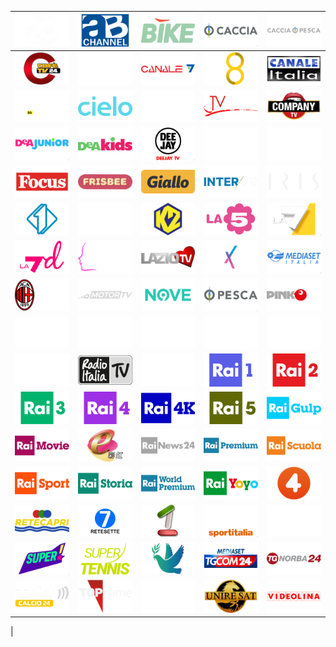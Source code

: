 | ![](https://raw.githubusercontent.com/RevGear/logo/master/Countries/IT/20Mediaset.png)| ![](https://raw.githubusercontent.com/RevGear/logo/master/Countries/IT/ABChannel.png)| ![](https://raw.githubusercontent.com/RevGear/logo/master/Countries/IT/Bike.png)| ![](https://raw.githubusercontent.com/RevGear/logo/master/Countries/IT/Caccia.png)| ![](https://raw.githubusercontent.com/RevGear/logo/master/Countries/IT/CacciaePesca.png)| 
|:---:|:---:|:---:|:---:|:---:| 
| ![](https://raw.githubusercontent.com/RevGear/logo/master/Countries/IT/CafeTV24.png)| ![](https://raw.githubusercontent.com/RevGear/logo/master/Countries/IT/Canale5.png)| ![](https://raw.githubusercontent.com/RevGear/logo/master/Countries/IT/Canale7.png)| ![](https://raw.githubusercontent.com/RevGear/logo/master/Countries/IT/Canale8.png)| ![](https://raw.githubusercontent.com/RevGear/logo/master/Countries/IT/CanaleItalia.png)| 
| ![](https://raw.githubusercontent.com/RevGear/logo/master/Countries/IT/CarinaTV.png)| ![](https://raw.githubusercontent.com/RevGear/logo/master/Countries/IT/Cielo.png)| ![](https://raw.githubusercontent.com/RevGear/logo/master/Countries/IT/Cine34.png)| ![](https://raw.githubusercontent.com/RevGear/logo/master/Countries/IT/ClassTVModa.png)| ![](https://raw.githubusercontent.com/RevGear/logo/master/Countries/IT/CompanyTV.png)| 
| ![](https://raw.githubusercontent.com/RevGear/logo/master/Countries/IT/DeAJunior.png)| ![](https://raw.githubusercontent.com/RevGear/logo/master/Countries/IT/DeAKids.png)| ![](https://raw.githubusercontent.com/RevGear/logo/master/Countries/IT/DeejayTV.png)| ![](https://raw.githubusercontent.com/RevGear/logo/master/Countries/IT/DonnaTV.png)| ![](https://raw.githubusercontent.com/RevGear/logo/master/Countries/IT/EsperiaTV.png)| 
| ![](https://raw.githubusercontent.com/RevGear/logo/master/Countries/IT/Focus.png)| ![](https://raw.githubusercontent.com/RevGear/logo/master/Countries/IT/Frisbee.png)| ![](https://raw.githubusercontent.com/RevGear/logo/master/Countries/IT/Giallo.png)| ![](https://raw.githubusercontent.com/RevGear/logo/master/Countries/IT/InterTV.png)| ![](https://raw.githubusercontent.com/RevGear/logo/master/Countries/IT/Iris.png)| 
| ![](https://raw.githubusercontent.com/RevGear/logo/master/Countries/IT/Italia1.png)| ![](https://raw.githubusercontent.com/RevGear/logo/master/Countries/IT/Italia2.png)| ![](https://raw.githubusercontent.com/RevGear/logo/master/Countries/IT/K2.png)| ![](https://raw.githubusercontent.com/RevGear/logo/master/Countries/IT/La5.png)| ![](https://raw.githubusercontent.com/RevGear/logo/master/Countries/IT/La7.png)| 
| ![](https://raw.githubusercontent.com/RevGear/logo/master/Countries/IT/La7d.png)| ![](https://raw.githubusercontent.com/RevGear/logo/master/Countries/IT/LaTr3.png)| ![](https://raw.githubusercontent.com/RevGear/logo/master/Countries/IT/LazioTV.png)| ![](https://raw.githubusercontent.com/RevGear/logo/master/Countries/IT/MediasetExtra.png)| ![](https://raw.githubusercontent.com/RevGear/logo/master/Countries/IT/MediasetItalia.png)| 
| ![](https://raw.githubusercontent.com/RevGear/logo/master/Countries/IT/MilanTV.png)| ![](https://raw.githubusercontent.com/RevGear/logo/master/Countries/IT/MSMotorTV.png)| ![](https://raw.githubusercontent.com/RevGear/logo/master/Countries/IT/Nove.png)| ![](https://raw.githubusercontent.com/RevGear/logo/master/Countries/IT/Pesca.png)| ![](https://raw.githubusercontent.com/RevGear/logo/master/Countries/IT/PinkOTV.png)| 
| ![](https://raw.githubusercontent.com/RevGear/logo/master/Countries/IT/PremiumAction.png)| ![](https://raw.githubusercontent.com/RevGear/logo/master/Countries/IT/PremiumCinema1.png)| ![](https://raw.githubusercontent.com/RevGear/logo/master/Countries/IT/PremiumCinema2.png)| ![](https://raw.githubusercontent.com/RevGear/logo/master/Countries/IT/PremiumCinema3.png)| ![](https://raw.githubusercontent.com/RevGear/logo/master/Countries/IT/PremiumCrime.png)| 
| ![](https://raw.githubusercontent.com/RevGear/logo/master/Countries/IT/PremiumStories.png)| ![](https://raw.githubusercontent.com/RevGear/logo/master/Countries/IT/RadioItaliaTV.png)| ![](https://raw.githubusercontent.com/RevGear/logo/master/Countries/IT/RadioMonteCarlo.png)| ![](https://raw.githubusercontent.com/RevGear/logo/master/Countries/IT/Rai1.png)| ![](https://raw.githubusercontent.com/RevGear/logo/master/Countries/IT/Rai2.png)| 
| ![](https://raw.githubusercontent.com/RevGear/logo/master/Countries/IT/Rai3.png)| ![](https://raw.githubusercontent.com/RevGear/logo/master/Countries/IT/Rai4.png)| ![](https://raw.githubusercontent.com/RevGear/logo/master/Countries/IT/Rai4K.png)| ![](https://raw.githubusercontent.com/RevGear/logo/master/Countries/IT/Rai5.png)| ![](https://raw.githubusercontent.com/RevGear/logo/master/Countries/IT/RaiGulp.png)| 
| ![](https://raw.githubusercontent.com/RevGear/logo/master/Countries/IT/RaiMovie.png)| ![](https://raw.githubusercontent.com/RevGear/logo/master/Countries/IT/Rainbow.png)| ![](https://raw.githubusercontent.com/RevGear/logo/master/Countries/IT/RaiNews24.png)| ![](https://raw.githubusercontent.com/RevGear/logo/master/Countries/IT/RaiPremium.png)| ![](https://raw.githubusercontent.com/RevGear/logo/master/Countries/IT/RaiScuola.png)| 
| ![](https://raw.githubusercontent.com/RevGear/logo/master/Countries/IT/RaiSport.png)| ![](https://raw.githubusercontent.com/RevGear/logo/master/Countries/IT/RaiStoria.png)| ![](https://raw.githubusercontent.com/RevGear/logo/master/Countries/IT/RaiWorldPremium.png)| ![](https://raw.githubusercontent.com/RevGear/logo/master/Countries/IT/RaiYoyo.png)| ![](https://raw.githubusercontent.com/RevGear/logo/master/Countries/IT/Rete4.png)| 
| ![](https://raw.githubusercontent.com/RevGear/logo/master/Countries/IT/Retecapri.png)| ![](https://raw.githubusercontent.com/RevGear/logo/master/Countries/IT/ReteSette.png)| ![](https://raw.githubusercontent.com/RevGear/logo/master/Countries/IT/SardegnaUno.png)| ![](https://raw.githubusercontent.com/RevGear/logo/master/Countries/IT/Sportitalia.png)| ![](https://raw.githubusercontent.com/RevGear/logo/master/Countries/IT/SportitaliaMotori.png)| 
| ![](https://raw.githubusercontent.com/RevGear/logo/master/Countries/IT/Super.png)| ![](https://raw.githubusercontent.com/RevGear/logo/master/Countries/IT/SuperTennis.png)| ![](https://raw.githubusercontent.com/RevGear/logo/master/Countries/IT/Telepace.png)| ![](https://raw.githubusercontent.com/RevGear/logo/master/Countries/IT/TGCom24.png)| ![](https://raw.githubusercontent.com/RevGear/logo/master/Countries/IT/TGNorba24.png)| 
| ![](https://raw.githubusercontent.com/RevGear/logo/master/Countries/IT/TopCalcio24.png)| ![](https://raw.githubusercontent.com/RevGear/logo/master/Countries/IT/TopCrime.png)| ![](https://raw.githubusercontent.com/RevGear/logo/master/Countries/IT/TV8.png)| ![](https://raw.githubusercontent.com/RevGear/logo/master/Countries/IT/UnireSat.png)| ![](https://raw.githubusercontent.com/RevGear/logo/master/Countries/IT/Videolina.png)| 
 | 

